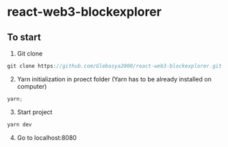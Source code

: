# react-web3-blockexplorer

## To start

1.  Git clone

```javascript
git clone https://github.com/Glebasya2000/react-web3-blockexplorer.git
```

2.  Yarn initialization in proect folder (Yarn has to be already installed on computer)

```javascript
yarn;
```

3.  Start project

```javascript
yarn dev
```

4.  Go to localhost:8080
